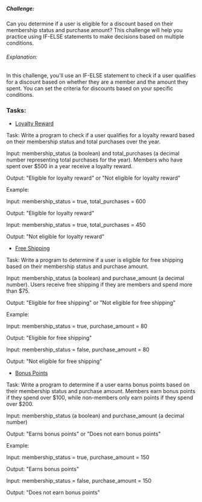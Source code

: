 ##### Challenge:
Can you determine if a user is eligible for a discount based on their membership status and purchase amount? This challenge will help you practice using IF-ELSE statements to make decisions based on multiple conditions.

###### Explanation:
In this challenge, you'll use an IF-ELSE statement to check if a user qualifies for a discount based on whether they are a member and the amount they spent. You can set the criteria for discounts based on your specific conditions.

### Tasks:

* <a href="./src/loyaltyReward.java">Loyalty Reward</a>

Task: Write a program to check if a user qualifies for a loyalty reward based on their membership status and total purchases over the year.

Input: membership_status (a boolean) and total_purchases (a decimal number representing total purchases for the year). Members who have spent over $500 in a year receive a loyalty reward.

Output: "Eligible for loyalty reward" or "Not eligible for loyalty reward"

Example:

Input: membership_status = true, total_purchases = 600

Output: "Eligible for loyalty reward"

Input: membership_status = true, total_purchases = 450

Output: "Not eligible for loyalty reward"

* <a href="./src/freeShipping.java">Free Shipping</a>

Task: Write a program to determine if a user is eligible for free shipping based on their membership status and purchase amount.

Input: membership_status (a boolean) and purchase_amount (a decimal number). Users receive free shipping if they are members and spend more than $75.

Output: "Eligible for free shipping" or "Not eligible for free shipping"

Example:

Input: membership_status = true, purchase_amount = 80

Output: "Eligible for free shipping"

Input: membership_status = false, purchase_amount = 80

Output: "Not eligible for free shipping"

* <a href="./src/bonusPoints.java">Bonus Points</a>

Task: Write a program to determine if a user earns bonus points based on their membership status and purchase amount. Members earn bonus points if they spend over $100, while non-members only earn points if they spend over $200.

Input: membership_status (a boolean) and purchase_amount (a decimal number)

Output: "Earns bonus points" or "Does not earn bonus points"

Example:

Input: membership_status = true, purchase_amount = 150

Output: "Earns bonus points"

Input: membership_status = false, purchase_amount = 150

Output: "Does not earn bonus points"